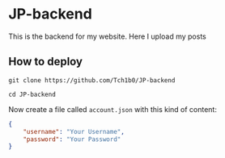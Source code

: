 # JP-backend
This is the backend for my website.
Here I upload my posts

## How to deploy 
```
git clone https://github.com/Tch1b0/JP-backend
```
```
cd JP-backend
```
Now create a file called `account.json` with this kind of content:
```json
{
    "username": "Your Username",
    "password": "Your Password"
}
```